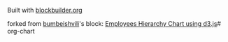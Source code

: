 Built with [blockbuilder.org](http://blockbuilder.org)

forked from <a href='http://bl.ocks.org/bumbeishvili/'>bumbeishvili</a>'s block: <a href='http://bl.ocks.org/bumbeishvili/dbc0beff4baf64674b0f05b94cb4462e'>Employees Hierarchy Chart using d3.js</a># org-chart
